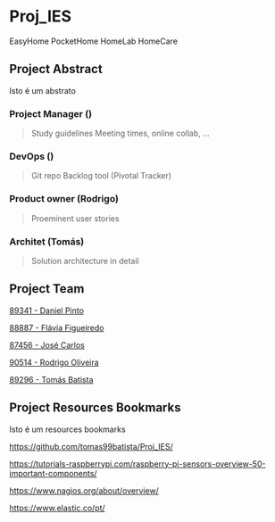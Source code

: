 
# Proj_IES

EasyHome
PocketHome
HomeLab
HomeCare

## Project Abstract

Isto é um abstrato

### Project Manager ()

> Study guidelines
> Meeting times, online collab, ...

### DevOps ()

> Git repo
> Backlog tool (Pivotal Tracker)

### Product owner (Rodrigo)

> Proeminent user stories

### Architet (Tomás)

> Solution architecture in detail

## Project Team

[89341 - Daniel Pinto](https://github.com/DanielJMPinto)

[88887 - Flávia Figueiredo](https://github.com/flaviagfigueiredo)

[87456 - José Carlos](https://github.com/josecarlos55)

[90514 - Rodrigo Oliveira](https://github.com/santorfo)

[89296 - Tomás Batista](https://github.com/tomas99batista)

## Project Resources Bookmarks

Isto é um resources bookmarks

<https://github.com/tomas99batista/Proj_IES/>

<https://tutorials-raspberrypi.com/raspberry-pi-sensors-overview-50-important-components/>

<https://www.nagios.org/about/overview/>

<https://www.elastic.co/pt/>
